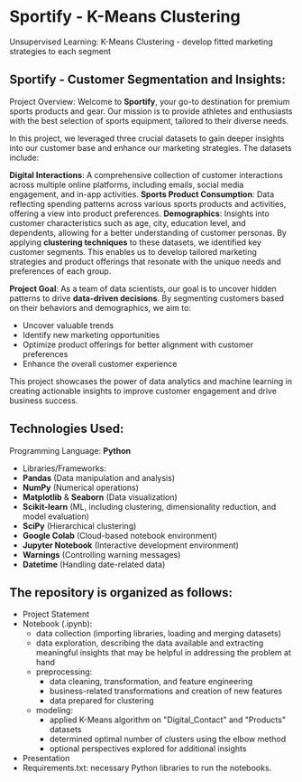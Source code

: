 # Sportify - K-Means Clustering
Unsupervised Learning: K-Means Clustering - develop fitted marketing strategies to each segment

## Sportify - Customer Segmentation and Insights:
Project Overview: Welcome to **Sportify**, your go-to destination for premium sports products and gear. Our mission is to provide athletes and enthusiasts with the best selection of sports equipment, tailored to their diverse needs.

In this project, we leveraged three crucial datasets to gain deeper insights into our customer base and enhance our marketing strategies. The datasets include:

**Digital Interactions**: A comprehensive collection of customer interactions across multiple online platforms, including emails, social media engagement, and in-app activities.
**Sports Product Consumption**: Data reflecting spending patterns across various sports products and activities, offering a view into product preferences.
**Demographics**: Insights into customer characteristics such as age, city, education level, and dependents, allowing for a better understanding of customer personas.
By applying **clustering techniques** to these datasets, we identified key customer segments. This enables us to develop tailored marketing strategies and product offerings that resonate with the unique needs and preferences of each group.

**Project Goal**: As a team of data scientists, our goal is to uncover hidden patterns to drive **data-driven decisions**. By segmenting customers based on their behaviors and demographics, we aim to:

- Uncover valuable trends
- Identify new marketing opportunities
- Optimize product offerings for better alignment with customer preferences
- Enhance the overall customer experience

This project showcases the power of data analytics and machine learning in creating actionable insights to improve customer engagement and drive business success.

## Technologies Used:
Programming Language: **Python**
- Libraries/Frameworks:
- **Pandas** (Data manipulation and analysis)
- **NumPy** (Numerical operations)
- **Matplotlib** & **Seaborn** (Data visualization)
- **Scikit-learn** (ML, including clustering, dimensionality reduction, and model evaluation)
- **SciPy** (Hierarchical clustering)
- **Google Colab** (Cloud-based notebook environment)
- **Jupyter Notebook** (Interactive development environment)
- **Warnings** (Controlling warning messages)
- **Datetime** (Handling date-related data)

## The repository is organized as follows:

- Project Statement
- Notebook (.ipynb):
  - data collection (importing libraries, loading and merging datasets)
  - data exploration, describing the data available and extracting meaningful insights that may be helpful in addressing the problem at hand
  - preprocessing:
    - data cleaning, transformation, and feature engineering
    - business-related transformations and creation of new features
    - data prepared for clustering
  - modeling:
    - applied K-Means algorithm on "Digital_Contact" and "Products" datasets
    - determined optimal number of clusters using the elbow method
    - optional perspectives explored for additional insights 
- Presentation
- Requirements.txt: necessary Python libraries to run the notebooks.
